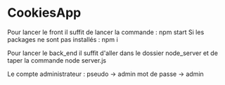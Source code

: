 # CookiesApp


Pour lancer le front il suffit de lancer la commande : npm start
Si les packages ne sont pas installés : npm i

Pour lancer le back_end il suffit d'aller dans le dossier node_server et de taper la commande node server.js

Le compte administrateur :
            pseudo -> admin
            mot de passe -> admin
                        